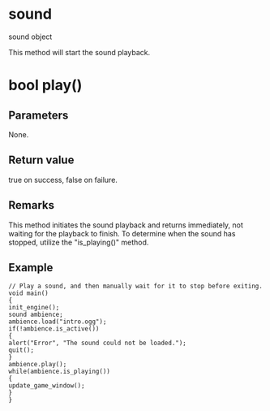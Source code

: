 # sound

sound object

  


This method will start the sound playback.

# bool play()

## Parameters

None.

## Return value

true on success, false on failure.

## Remarks

This method initiates the sound playback and returns immediately, not waiting for the playback to finish. To determine when the sound has stopped, utilize the "is_playing()" method. 

## Example


```
// Play a sound, and then manually wait for it to stop before exiting.
void main()
{
init_engine();
sound ambience;
ambience.load("intro.ogg");
if(!ambience.is_active())
{
alert("Error", "The sound could not be loaded.");
quit();
}
ambience.play();
while(ambience.is_playing())
{
update_game_window();
}
}

```
